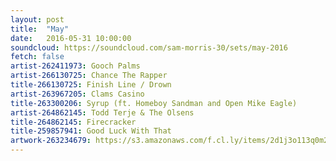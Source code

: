 ```yaml
---
layout: post
title:  "May"
date:   2016-05-31 10:00:00
soundcloud: https://soundcloud.com/sam-morris-30/sets/may-2016
fetch: false
artist-262411973: Gooch Palms
artist-266130725: Chance The Rapper
title-266130725: Finish Line / Drown
artist-263967205: Clams Casino
title-263300206: Syrup (ft. Homeboy Sandman and Open Mike Eagle)
artist-264862145: Todd Terje & The Olsens
title-264862145: Firecracker
title-259857941: Good Luck With That
artwork-263234679: https://s3.amazonaws.com/f.cl.ly/items/2d1j3o113q0m2z2J321f/Image%202016-05-31%20at%2020%3A12%3A09.jpg?v=6aa98acd
---
```

